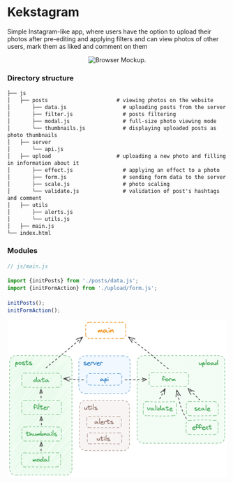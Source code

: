 # Kekstagram

Simple Instagram-like app, where users have the option to upload their photos after pre-editing and applying filters and can view photos of other users, mark them as liked and comment on them

<p align="center"><img width="869" alt="Browser Mockup." src="/kekstagram-preview.png"></p>

### Directory structure

    ├── js
    │   ├── posts                      # viewing photos on the website
    │       ├── data.js                  # uploading posts from the server
    │       ├── filter.js                # posts filtering
    │       ├── modal.js                 # full-size photo viewing mode
    │       └── thumbnails.js            # displaying uploaded posts as photo thumbnails
    │   ├── server
    │       └── api.js
    │   ├── upload                     # uploading a new photo and filling in information about it
    │       ├── effect.js                # applying an effect to a photo
    │       ├── form.js                  # sending form data to the server
    │       ├── scale.js                 # photo scaling
    │       └── validate.js              # validation of post's hashtags and comment
    │   ├── utils
    │       ├── alerts.js
    │       └── utils.js
    │   ├── main.js
    └── index.html

### Modules

```javascript
// js/main.js

import {initPosts} from './posts/data.js';
import {initFormAction} from './upload/form.js';

initPosts();
initFormAction();
```
<p align="center"><img width="869" alt="Modules scheme." src="/modules.png"></p>
